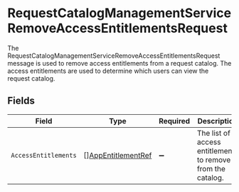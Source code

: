 # RequestCatalogManagementServiceRemoveAccessEntitlementsRequest

The RequestCatalogManagementServiceRemoveAccessEntitlementsRequest message is used to remove access entitlements from a request catalog.
 The access entitlements are used to determine which users can view the request catalog.


## Fields

| Field                                                           | Type                                                            | Required                                                        | Description                                                     |
| --------------------------------------------------------------- | --------------------------------------------------------------- | --------------------------------------------------------------- | --------------------------------------------------------------- |
| `AccessEntitlements`                                            | [][AppEntitlementRef](../../models/shared/appentitlementref.md) | :heavy_minus_sign:                                              | The list of access entitlements to remove from the catalog.     |